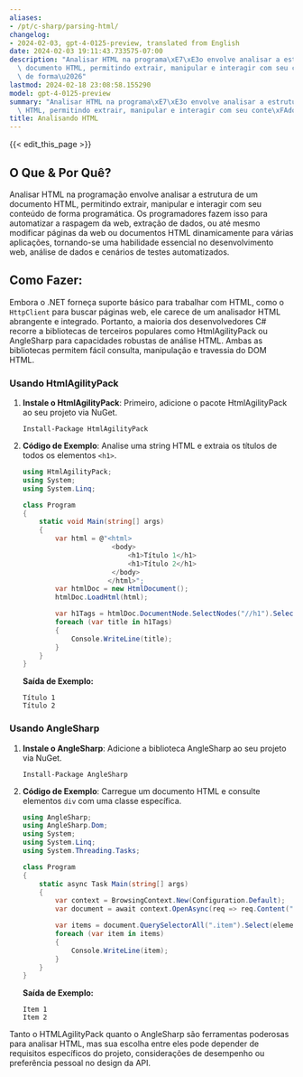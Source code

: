 ```yaml
---
aliases:
- /pt/c-sharp/parsing-html/
changelog:
- 2024-02-03, gpt-4-0125-preview, translated from English
date: 2024-02-03 19:11:43.733575-07:00
description: "Analisar HTML na programa\xE7\xE3o envolve analisar a estrutura de um\
  \ documento HTML, permitindo extrair, manipular e interagir com seu conte\xFAdo\
  \ de forma\u2026"
lastmod: 2024-02-18 23:08:58.155290
model: gpt-4-0125-preview
summary: "Analisar HTML na programa\xE7\xE3o envolve analisar a estrutura de um documento\
  \ HTML, permitindo extrair, manipular e interagir com seu conte\xFAdo de forma\u2026"
title: Analisando HTML
---
```


{{< edit_this_page >}}

## O Que & Por Quê?

Analisar HTML na programação envolve analisar a estrutura de um documento HTML, permitindo extrair, manipular e interagir com seu conteúdo de forma programática. Os programadores fazem isso para automatizar a raspagem da web, extração de dados, ou até mesmo modificar páginas da web ou documentos HTML dinamicamente para várias aplicações, tornando-se uma habilidade essencial no desenvolvimento web, análise de dados e cenários de testes automatizados.

## Como Fazer:

Embora o .NET forneça suporte básico para trabalhar com HTML, como o `HttpClient` para buscar páginas web, ele carece de um analisador HTML abrangente e integrado. Portanto, a maioria dos desenvolvedores C# recorre a bibliotecas de terceiros populares como HtmlAgilityPack ou AngleSharp para capacidades robustas de análise HTML. Ambas as bibliotecas permitem fácil consulta, manipulação e travessia do DOM HTML.

### Usando HtmlAgilityPack

1. **Instale o HtmlAgilityPack**: Primeiro, adicione o pacote HtmlAgilityPack ao seu projeto via NuGet.
   ```
   Install-Package HtmlAgilityPack
   ```

2. **Código de Exemplo**: Analise uma string HTML e extraia os títulos de todos os elementos `<h1>`.

   ```csharp
   using HtmlAgilityPack;
   using System;
   using System.Linq;

   class Program
   {
       static void Main(string[] args)
       {
           var html = @"<html>
                         <body>
                             <h1>Título 1</h1>
                             <h1>Título 2</h1>
                         </body>
                        </html>";
           var htmlDoc = new HtmlDocument();
           htmlDoc.LoadHtml(html);

           var h1Tags = htmlDoc.DocumentNode.SelectNodes("//h1").Select(node => node.InnerText);
           foreach (var title in h1Tags)
           {
               Console.WriteLine(title);
           }
       }
   }
   ```

   **Saída de Exemplo:**
   ```
   Título 1
   Título 2
   ```

### Usando AngleSharp

1. **Instale o AngleSharp**: Adicione a biblioteca AngleSharp ao seu projeto via NuGet.
   ```
   Install-Package AngleSharp
   ```

2. **Código de Exemplo**: Carregue um documento HTML e consulte elementos `div` com uma classe específica.

   ```csharp
   using AngleSharp;
   using AngleSharp.Dom;
   using System;
   using System.Linq;
   using System.Threading.Tasks;

   class Program
   {
       static async Task Main(string[] args)
       {
           var context = BrowsingContext.New(Configuration.Default);
           var document = await context.OpenAsync(req => req.Content("<div class='item'>Item 1</div><div class='item'>Item 2</div>"));

           var items = document.QuerySelectorAll(".item").Select(element => element.TextContent);
           foreach (var item in items)
           {
               Console.WriteLine(item);
           }
       }
   }
   ```

   **Saída de Exemplo:**
   ```
   Item 1
   Item 2
   ```

Tanto o HTMLAgilityPack quanto o AngleSharp são ferramentas poderosas para analisar HTML, mas sua escolha entre eles pode depender de requisitos específicos do projeto, considerações de desempenho ou preferência pessoal no design da API.
